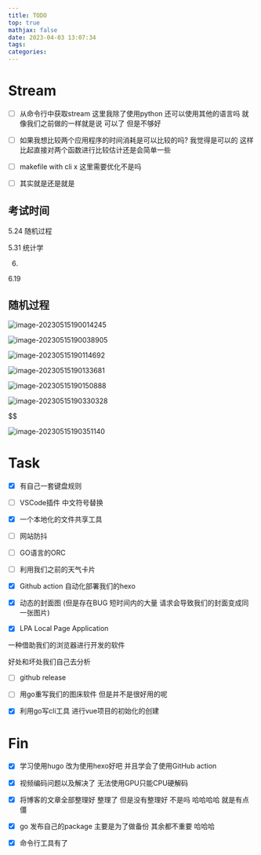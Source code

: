 ```yaml
---
title: TODO
top: true
mathjax: false
date: 2023-04-03 13:07:34
tags:
categories:
---
```


#  Stream

-   [ ] 从命令行中获取stream 这里我除了使用python 还可以使用其他的语言吗 就像我们之前做的一样就是说  可以了 但是不够好 

-   [ ] 如果我想比较两个应用程序的时间消耗是可以比较的吗? 我觉得是可以的 这样比起直接对两个函数进行比较估计还是会简单一些

-   [ ] makefile with cli x 这里需要优化不是吗

-   [ ] 其实就是还是就是



## 考试时间

5.24 随机过程 

5.31 统计学 

6.

6.19



##  随机过程

![image-20230515190014245](C:\Users\Administrator\AppData\Roaming\Typora\typora-user-images\image-20230515190014245.png)





![image-20230515190038905](C:\Users\Administrator\AppData\Roaming\Typora\typora-user-images\image-20230515190038905.png)



![image-20230515190114692](C:\Users\Administrator\AppData\Roaming\Typora\typora-user-images\image-20230515190114692.png)

![image-20230515190133681](C:\Users\Administrator\AppData\Roaming\Typora\typora-user-images\image-20230515190133681.png)

![image-20230515190150888](C:\Users\Administrator\AppData\Roaming\Typora\typora-user-images\image-20230515190150888.png)

![image-20230515190330328](C:\Users\Administrator\AppData\Roaming\Typora\typora-user-images\image-20230515190330328.png)

$$

![image-20230515190351140](C:\Users\Administrator\AppData\Roaming\Typora\typora-user-images\image-20230515190351140.png)




# Task

-   [x] 有自己一套键盘规则
    
-   [ ] VSCode插件 中文符号替换
    
-   [x] 一个本地化的文件共享工具 
    
-   [ ] 网站防抖 
    
-   [ ] GO语言的ORC
    
-   [ ] 利用我们之前的天气卡片
    
-   [x] Github action 自动化部署我们的hexo
    
-   [x] 动态的封面图 (但是存在BUG 短时间内的大量 请求会导致我们的封面变成同一张图片)

-   [x] LPA Local Page Application 

一种借助我们的浏览器进行开发的软件 

好处和坏处我们自己去分析
-   [ ] github release 
    
-   [ ] 用go重写我们的图床软件 但是并不是很好用的呢
    
-   [x] 利用go写cli工具 进行vue项目的初始化的创建 




# Fin

-   [x] 学习使用hugo 改为使用hexo好吧 并且学会了使用GitHub action

-   [x] 视频编码问题以及解决了 无法使用GPU只能CPU硬解码

-   [x] 将博客的文章全部整理好 整理了 但是没有整理好 不是吗 哈哈哈哈 就是有点僵

-   [x] go 发布自己的package 主要是为了做备份 其余都不重要 哈哈哈

-   [x] 命令行工具有了 







